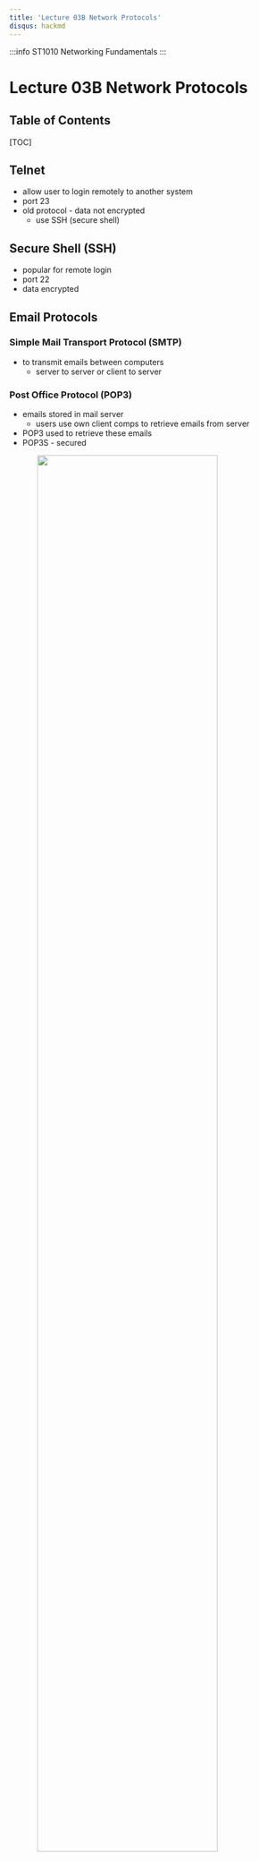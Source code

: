 ```yaml
---
title: 'Lecture 03B Network Protocols'
disqus: hackmd
---
```


:::info
ST1010 Networking Fundamentals
:::

Lecture 03B Network Protocols
===

<style>
img{
/*     border: 2px solid red; */
    margin-left: auto;
    margin-right: auto;
    width: 80%;
    display: block;
}
</style>


## Table of Contents

[TOC]

Telnet
---
- allow user to login remotely to another system
- port 23
- old protocol - data not encrypted
    - use SSH (secure shell)

Secure Shell (SSH)
---
- popular for remote login
- port 22
- data encrypted

Email Protocols
---
### Simple Mail Transport Protocol (SMTP)
- to transmit emails between computers
    - server to server or client to server

### Post Office Protocol (POP3)
- emails stored in mail server
    - users use own client comps to retrieve emails from server
- POP3 used to retrieve these emails
- POP3S - secured

![](https://i.imgur.com/63oz4Gh.png)

### Internet Message Access Protocol (IMAP4)
- alt to POP3
- IMAPS - secured


Address Resolution Protocol (ARP)
---
- when device has packet to send, will look at dest ip
    - determines if dest ip on same local network
        - look at net part of ip addr
    - if dest not local, packet sent to gateway
    - if dest local, send packet to dest
- MAC needed to send packet to dest on local network

#### To Find MAC Addr of IP Addr
- sender look at ARP table
- if ip not in arp table, sender send arp broadcast to all devices in local network to ask who has that ip addr
- device with ip addr send arp reply to sender with its mac
- sender send packet to the mac addr
- sender update arp table with the mac in case need to send more packets again

#### Find MAC Addr on Different Network
- src comp uses arp to retrieve mac addr of router configed as default gateway
- packet delivered to router
    - router determine whr packet shld go next
- when packet gets to dest network, router on dest network use arp to get dest comp's mac
- packet delivered to dest comp

### ARP Poisoning/Spoofing
- atker poison arp table
    - cause devices to send packets to him

#### Normal Scenario
![](https://i.imgur.com/Z0Wrqfc.png)

#### Attack Scenario
![](https://i.imgur.com/8lvlhtl.png)


Domain Name System (DNS)
---
- dns server translate fully qualified domain names (Eg. www.yahoo.com) to IP addr (Eg. 72.30.38.140)
- dns is distributed db system running on internet
- ea domain have 1 or more dns servers
- dns server (AKA nameserver) contain db holding section of domain names mapped to IP addr

![](https://i.imgur.com/OAFUhr4.png)

#### How it Works
![](https://i.imgur.com/Dnt5G8M.png)

### DNS Poisoning/Spoofing
- atker edit dns db/cache
    - direct users to his own website
- proper config of dns can reduce risks of this atk

#### Example
![](https://i.imgur.com/BAGvN5G.png)


Simple Network Management Protocol (SNMP)
---
- for remote monitoring & management of network nodes
- snmp manager monitors set of snmp agents installed on network nodes
    - check perf of monitored nodes
    - make changes in config of monitored nodes
- snmp agent can send warning to snmp manager of unusual situations

### Ping Sweeps
- ping sweep sends ping packets to range of IP addr to see which system will reply
- used to see which system is alive
- AKA ICMP sweep

### Basic Port Scan
- when send SYN packet to web server on port 80, it send back SYN/ACK packet as 3 way handshake

![](https://i.imgur.com/yGRpmAm.png)

- if port 80 not opened, no packet sent back

![](https://i.imgur.com/13YGYjF.png)

- firewalls can be configed to blk such port scans

![](https://i.imgur.com/Rdq1E0R.png)


Banner Grabbing
---
- many services return info like ver num when client connects to it
    - AKA banner
- banner grabbing - method to find more info abt running service
    - usually telnet/netcat used for banner grabbing

Summary
---
![](https://i.imgur.com/X41FXoy.png)



###### tags: `NETF` `DISM` `School` `Notes`